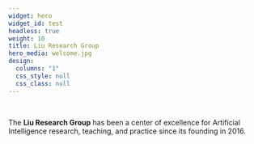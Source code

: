 ```yaml
---
widget: hero
widget_id: test
headless: true
weight: 10
title: Liu Research Group
hero_media: welcome.jpg
design:
  columns: "1"
  css_style: null
  css_class: null
---
```

<br>

The **Liu Research Group** has been a center of excellence for Artificial Intelligence research, teaching, and practice since its founding in 2016.